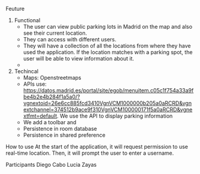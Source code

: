 Feuture 
1. Functional
   - The user can view public parking lots in Madrid on the map and also see their current location.
   - They can access with different users.
   - They will have a collection of all the locations from where they have used the application. If the location matches with a parking spot, the user will be able to view information about it.
   - 
2. Techincal
   - Maps: Openstreetmaps
   - APIs use: https://datos.madrid.es/portal/site/egob/menuitem.c05c1f754a33a9fbe4b2e4b284f1a5a0/?vgnextoid=26e6cc885fcd3410VgnVCM1000000b205a0aRCRD&vgnextchannel=374512b9ace9f310VgnVCM100000171f5a0aRCRD&vgnextfmt=default. We use the API to display parking information
   - We add a toolbar and
   - Persistence in room database
   - Persistence in shared preference
  
  How to use 
  At the start of the application, it will request permission to use real-time location. Then, it will prompt the user to enter a username.

  Participants 
  Diego Cabo
  Lucia Zayas 

